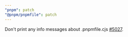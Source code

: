 ```yaml
---
"pnpm": patch
"@pnpm/pnpmfile": patch
---
```


Don't print any info messages about .pnpmfile.cjs [#5027](https://github.com/pnpm/pnpm/issues/5027).

